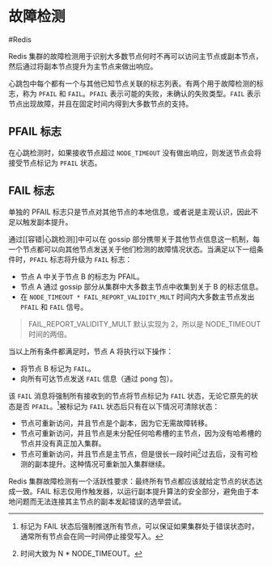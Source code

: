 # 故障检测
#Redis 

Redis 集群的故障检测用于识别大多数节点何时不再可以访问主节点或副本节点，然后通过将副本节点提升为主节点来做出响应。

心跳包中每个都有一个与其他已知节点关联的标志列表。有两个用于故障检测的标志，称为 `PFAIL` 和 `FAIL`。`PFAIL` 表示可能的失败，未确认的失败类型。`FAIL` 表示节点出现故障，并且在固定时间内得到大多数节点的支持。

## PFAIL 标志

在心跳检测时，如果接收节点超过 `NODE_TIMEOUT` 没有做出响应，则发送节点会将接受节点标记为 `PFAIL` 状态。

## FAIL 标志

单独的 PFAIL 标志只是节点对其他节点的本地信息，或者说是主观认识，因此不足以触发副本提升。

通过[[容错|心跳检测]]中可以在 gossip 部分携带关于其他节点信息这一机制，每一个节点都可以向其他节点发送关于他们检测的故障情况状态。当满足以下一组条件时，`PFAIL` 标志将升级为 `FAIL` 标志：

+ 节点 A 中关于节点 B 的标志为 PFAIL。
+ 节点 A 通过 gossip 部分从集群中大多数主节点中收集到关于 B 的标志信息。
+ 在 `NODE_TIMEOUT * FAIL_REPORT_VALIDITY_MULT` 时间内大多数主节点发出 `PFAIL` 和 `FAIL` 信号。

> FAIL_REPORT_VALIDITY_MULT 默认实现为 2，所以是 NODE_TIMEOUT 时间的两倍。

当以上所有条件都满足时，节点 A 将执行以下操作：

+ 将节点 B 标记为 `FAIL`。
+ 向所有可达节点发送 `FAIL` 信息（通过 pong 包）。

该 `FAIL` 消息将强制所有接收到的节点将节点标记为 `FAIL` 状态，无论它原先的状态是否 `PFAIL`。[^1]被标记为 `FAIL` 状态后只有在以下情况可清除状态：

[^1]: 标记为 FAIL 状态后强制推送所有节点，可以保证如果集群处于错误状态时，通常所有节点会在同一时间停止接受写入。

+ 节点可重新访问，并且节点是个副本，因为它无需故障转移。
+ 节点可重新访问，并且节点是未分配任何哈希槽的主节点，因为没有哈希槽的节点并没有真正加入集群。
+ 节点可重新访问，并且节点是主节点，但是很长一段时间[^2]过去后，没有可检测的副本提升。这种情况可重新加入集群继续。

[^2]: 时间大致为 N * NODE_TIMEOUT。

Redis 集群故障检测有一个活跃性要求：最终所有节点都应该就给定节点的状态达成一致。FAIL 标志仅用作触发器，以运行副本提升算法的安全部分，避免由于本地问题而无法连接其主节点的副本发起错误的选举尝试。

